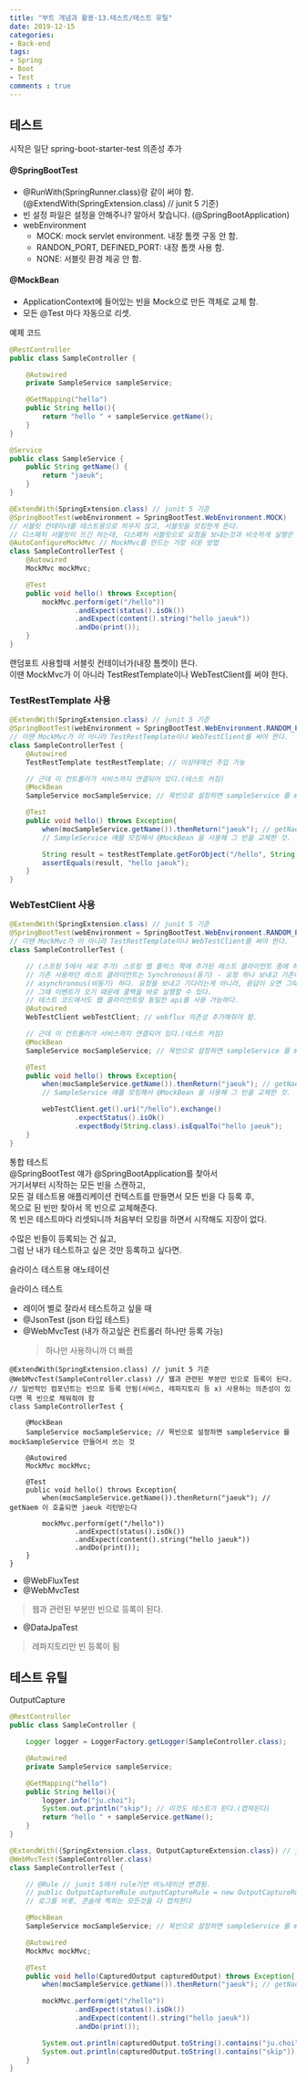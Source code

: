 ```yaml
---
title: "부트 개념과 활용-13.테스트/테스트 유틸"
date: 2019-12-15
categories:
- Back-end
tags:
- Spring 
- Boot
- Test
comments : true
---
```


## 테스트

시작은 일단 spring-boot-starter-test 의존성 추가

#### @SpringBootTest
- @RunWith(SpringRunner.class)랑 같이 써야 함. (@ExtendWith(SpringExtension.class) // junit 5 기준)
- 빈 설정 파일은 설정을 안해주나? 알아서 찾습니다. (@SpringBootApplication)
- webEnvironment
  - MOCK: mock servlet environment. 내장 톰캣 구동 안 함.
  - RANDON_PORT, DEFINED_PORT: 내장 톰캣 사용 함.
  - NONE: 서블릿 환경 제공 안 함.

#### @MockBean
- ApplicationContext에 들어있는 빈을 Mock으로 만든 객체로 교체 함.
- 모든 @Test 마다 자동으로 리셋.


예제 코드
~~~java
@RestController
public class SampleController {

    @Autowired
    private SampleService sampleService;

    @GetMapping("hello")
    public String hello(){
        return "hello " + sampleService.getName();
    }
}
~~~

~~~java
@Service
public class SampleService {
    public String getName() {
        return "jaeuk";
    }
}
~~~

~~~java
@ExtendWith(SpringExtension.class) // junit 5 기준
@SpringBootTest(webEnvironment = SpringBootTest.WebEnvironment.MOCK)
// 서블릿 컨테이너를 테스트용으로 띄우지 않고, 서블릿을 모킹한게 뜬다.
// 디스패처 서블릿이 뜨긴 하는데, 디스패처 서블릿으로 요청을 보내는것과 비슷하게 실행은 할 수 있는데, 목업이 된 서블릿이 인터렉션 하려면 MockMvc 클라이언트를 사용해야 한다.
@AutoConfigureMockMvc // MockMvc를 만드는 가장 쉬운 방법
class SampleControllerTest {
    @Autowired
    MockMvc mockMvc;

    @Test
    public void hello() throws Exception{
        mockMvc.perform(get("/hello"))
                .andExpect(status().isOk())
                .andExpect(content().string("hello jaeuk"))
                .andDo(print());
    }
}
~~~

랜덤포트 사용할때 서블릿 컨테이너가(내장 톰켓이) 뜬다.     
이땐 MockMvc가 이 아니라 TestRestTemplate이나 WebTestClient를 써야 한다.                 

### TestRestTemplate 사용
~~~java
@ExtendWith(SpringExtension.class) // junit 5 기준
@SpringBootTest(webEnvironment = SpringBootTest.WebEnvironment.RANDOM_PORT) // 랜덤포트 사용할때 서블릿 컨테이너가(내장 톰켓이) 뜬다.
// 이땐 MockMvc가 이 아니라 TestRestTemplate이나 WebTestClient를 써야 한다.     
class SampleControllerTest {
    @Autowired
    TestRestTemplate testRestTemplate; // 이상태에선 주입 가능

    // 근데 이 컨트롤러가 서비스까지 연결되어 있다.(테스트 커짐)
    @MockBean
    SampleService mocSampleService; // 목빈으로 설정하면 sampleService 를 mockSampleService 만들어서 쓰는 것

    @Test
    public void hello() throws Exception{
        when(mocSampleService.getName()).thenReturn("jaeuk"); // getNaem 이 호출되면 jaeuk 리턴받는다
        // SampleService 얘를 모킹해서 @MockBean 을 사용해 그 빈을 교체한 것.

        String result = testRestTemplate.getForObject("/hello", String.class);
        assertEquals(result, "hello jaeuk");
    }
}
~~~

### WebTestClient 사용
~~~java
@ExtendWith(SpringExtension.class) // junit 5 기준
@SpringBootTest(webEnvironment = SpringBootTest.WebEnvironment.RANDOM_PORT) // 랜덤포트 사용할때 서블릿 컨테이너가(내장 톰켓이) 뜬다.
// 이땐 MockMvc가 이 아니라 TestRestTemplate이나 WebTestClient를 써야 한다. 
class SampleControllerTest {

    // (스프링 5에서 새로 추가) 스프링 웹 플럭스 쪽에 추가된 레스트 클라이언트 중에 하나.
    // 기존 사용하던 레스트 클라이언트는 Synchronous(동기) - 요청 하나 보내고 기존에 하나 끝나야 다시 하나 보낼 수 있다.
    // asynchronous(비동기) 하다. 요청을 보내고 기다리는게 아니라, 응답이 오면 그때 바로 콜백이 온다.
    // 그때 이벤트가 오기 때문에 콜백을 바로 실행할 수 있다.
    // 테스트 코드에서도 웹 클라이언트랑 동일한 api를 사용 가능하다.
    @Autowired
    WebTestClient webTestClient; // webflux 의존성 추가해줘야 함.

    // 근데 이 컨트롤러가 서비스까지 연결되어 있다.(테스트 커짐)
    @MockBean
    SampleService mocSampleService; // 목빈으로 설정하면 sampleService 를 mockSampleService 만들어서 쓰는 것

    @Test
    public void hello() throws Exception{
        when(mocSampleService.getName()).thenReturn("jaeuk"); // getNaem 이 호출되면 jaeuk 리턴받는다
        // SampleService 얘를 모킹해서 @MockBean 을 사용해 그 빈을 교체한 것.

        webTestClient.get().uri("/hello").exchange()
                .expectStatus().isOk()
                .expectBody(String.class).isEqualTo("hello jaeuk");
    }
}
~~~


통합 테스트        
@SpringBootTest 얘가 @SpringBootApplication를 찾아서      
거기서부터 시작하는 모든 빈을 스캔하고,          
모든 걸 테스트용 애플리케이션 컨텍스트를 만들면서 모든 빈을 다 등록 후,     
목으로 된 빈만 찾아서 목 빈으로 교체해준다.        
목 빈은 테스트마다 리셋되니까 처음부터 모킹을 하면서 시작해도 지장이 없다.                 

수많은 빈들이 등록되는 건 싫고,               
그럼 난 내가 테스트하고 싶은 것만 등록하고 싶다면.            



슬라이스 테스트용 애노테이션                 

슬라이스 테스트          
- 레이어 별로 잘라서 테스트하고 싶을 때              
- @JsonTest (json 타입 테스트)                
- @WebMvcTest (내가 하고싶은 컨트롤러 하나만 등록 가능)             
  >하나만 사용하니까 더 빠름                     


~~~
@ExtendWith(SpringExtension.class) // junit 5 기준
@WebMvcTest(SampleController.class) // 웹과 관련된 부분만 빈으로 등록이 된다.
// 일반적인 컴포넌트는 빈으로 등록 안됨(서비스, 레파지토리 등 x) 사용하는 의존성이 있다면 목 빈으로 채워줘야 함
class SampleControllerTest {

    @MockBean
    SampleService mocSampleService; // 목빈으로 설정하면 sampleService 를 mockSampleService 만들어서 쓰는 것

    @Autowired
    MockMvc mockMvc;

    @Test
    public void hello() throws Exception{
        when(mocSampleService.getName()).thenReturn("jaeuk"); // getNaem 이 호출되면 jaeuk 리턴받는다

        mockMvc.perform(get("/hello"))
                .andExpect(status().isOk())
                .andExpect(content().string("hello jaeuk"))
                .andDo(print());
    }
}
~~~

- @WebFluxTest
- @WebMvcTest
>웹과 관련된 부분만 빈으로 등록이 된다.
- @DataJpaTest
>레파지토리만 빈 등록이 됨




## 테스트 유틸

OutputCapture
~~~java
@RestController
public class SampleController {

    Logger logger = LoggerFactory.getLogger(SampleController.class);

    @Autowired
    private SampleService sampleService;

    @GetMapping("hello")
    public String hello(){
        logger.info("ju.choi");
        System.out.println("skip"); // 이것도 테스트가 된다.(캡쳐된다)
        return "hello " + sampleService.getName();
    }
}
~~~


~~~java
@ExtendWith({SpringExtension.class, OutputCaptureExtension.class}) // junit 5 기준 (OutputCaptureExtension )
@WebMvcTest(SampleController.class)
class SampleControllerTest {

    // @Rule // junit 5에서 rule기반 어노테이션 변경됨.
    // public OutputCaptureRule outputCaptureRule = new OutputCaptureRule();
    // 로그를 비롯, 콘솔에 찍히는 모든것을 다 캡쳐한다 

    @MockBean
    SampleService mocSampleService; // 목빈으로 설정하면 sampleService 를 mockSampleService 만들어서 쓰는 것

    @Autowired
    MockMvc mockMvc;

    @Test
    public void hello(CapturedOutput capturedOutput) throws Exception{
        when(mocSampleService.getName()).thenReturn("jaeuk"); // getNaem 이 호출되면 jaeuk 리턴받는다

        mockMvc.perform(get("/hello"))
                .andExpect(status().isOk())
                .andExpect(content().string("hello jaeuk"))
                .andDo(print());

        System.out.println(capturedOutput.toString().contains("ju.choi"));
        System.out.println(capturedOutput.toString().contains("skip"));
    }
}
~~~


